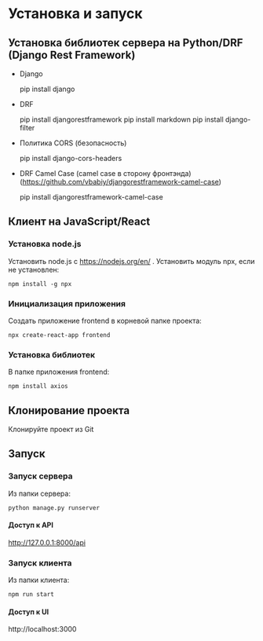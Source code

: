 # Установка и запуск

## Установка библиотек сервера на Python/DRF (Django Rest Framework)
- Django


    pip install django

- DRF


    pip install djangorestframework
    pip install markdown
    pip install django-filter

- Политика CORS (безопасность)


    pip install django-cors-headers

- DRF Camel Case (camel case в сторону фронтэнда) (https://github.com/vbabiy/djangorestframework-camel-case)


    pip install djangorestframework-camel-case

## Клиент на JavaScript/React
### Установка node.js 
Установить node.js с https://nodejs.org/en/ .
Установить модуль npx, если не установлен:

    npm install -g npx
### Инициализация приложения
Создать приложение frontend в корневой папке проекта:

    npx create-react-app frontend
### Установка библиотек
В папке приложения frontend:

    npm install axios
## Клонирование проекта
Клонируйте проект из Git 

## Запуск
### Запуск сервера
Из папки сервера:

    python manage.py runserver
#### Доступ к API
http://127.0.0.1:8000/api

### Запуск клиента
Из папки клиента:

    npm run start
#### Доступ к UI
http://localhost:3000